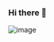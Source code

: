 ### Hi there 👋
![image](https://github.com/marrkponce/marrkponce/assets/106132363/e8026416-33e5-48db-bd95-54a5da694306)

<!--
**marrkponce/marrkponce** is a ✨ _special_ ✨ repository because its `README.md` (this file) appears on your GitHub profile.

Here are some ideas to get you started:

- 🔭 I’m currently working on ...
- 🌱 I’m currently learning ...
- 👯 I’m looking to collaborate on ...
- 🤔 I’m looking for help with ...
- 💬 Ask me about ...
- 📫 How to reach me: ...
- 😄 Pronouns: ...
- ⚡ Fun fact: ...
-->
